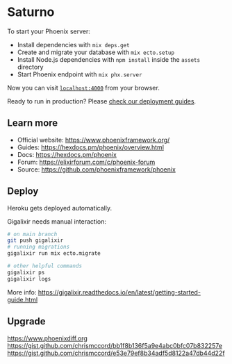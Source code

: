 # Saturno

To start your Phoenix server:

  * Install dependencies with `mix deps.get`
  * Create and migrate your database with `mix ecto.setup`
  * Install Node.js dependencies with `npm install` inside the `assets` directory
  * Start Phoenix endpoint with `mix phx.server`

Now you can visit [`localhost:4000`](http://localhost:4000) from your browser.

Ready to run in production? Please [check our deployment guides](https://hexdocs.pm/phoenix/deployment.html).

## Learn more

  * Official website: https://www.phoenixframework.org/
  * Guides: https://hexdocs.pm/phoenix/overview.html
  * Docs: https://hexdocs.pm/phoenix
  * Forum: https://elixirforum.com/c/phoenix-forum
  * Source: https://github.com/phoenixframework/phoenix

## Deploy

Heroku gets deployed automatically.

Gigalixir needs manual interaction:

```bash
# on main branch
git push gigalixir
# running migrations
gigalixir run mix ecto.migrate

# other helpful commands
gigalixir ps
gigalixir logs
```

More info: https://gigalixir.readthedocs.io/en/latest/getting-started-guide.html


## Upgrade

https://www.phoenixdiff.org
https://gist.github.com/chrismccord/bb1f8b136f5a9e4abc0bfc07b832257e
https://gist.github.com/chrismccord/e53e79ef8b34adf5d8122a47db44d22f
